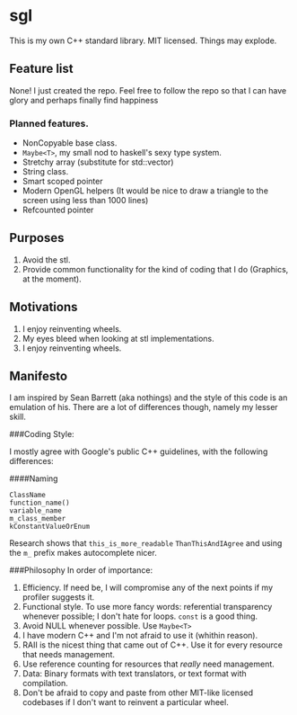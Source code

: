 sgl
===

This is my own C++ standard library. MIT licensed. Things may explode.

Feature list
------------
None! I just created the repo. Feel free to follow the repo so that I can have glory and perhaps finally find happiness

### Planned features.
* NonCopyable base class.
* `Maybe<T>`, my small nod to haskell's sexy type system.
* Stretchy array (substitute for std::vector)
* String class.
* Smart scoped pointer
* Modern OpenGL helpers (It would be nice to draw a triangle to the screen using less than 1000 lines)
* Refcounted pointer

Purposes
--------
1. Avoid the stl.
2. Provide common functionality for the kind of coding that I do (Graphics, at the moment).

Motivations
-----------
1. I enjoy reinventing wheels.
2. My eyes bleed when looking at stl implementations.
3. I enjoy reinventing wheels.

Manifesto
---------
I am inspired by Sean Barrett (aka nothings) and the style of this code is an emulation of his.
There are a lot of differences though, namely my lesser skill.

###Coding Style:

I mostly agree with Google's public C++ guidelines, with the following differences:

####Naming
```
ClassName
function_name()
variable_name
m_class_member
kConstantValueOrEnum
```
Research shows that `this_is_more_readable` `ThanThisAndIAgree` and using the `m_` prefix makes autocomplete nicer.

###Philosophy
In order of importance:

1. Efficiency. If need be, I will compromise any of the next points if my profiler suggests it.
2. Functional style. To use more fancy words: referential transparency whenever possible; I don't hate for loops. `const` is a good thing.
3. Avoid NULL whenever possible. Use `Maybe<T>`
4. I have modern C++ and I'm not afraid to use it (whithin reason).
5. RAII is the nicest thing that came out of C++. Use it for every resource that needs management.
6. Use reference counting for resources that *really* need management.
7. Data: Binary formats with text translators, or text format with compilation.
8. Don't be afraid to copy and paste from other MIT-like licensed codebases if I don't want to reinvent a particular wheel.
